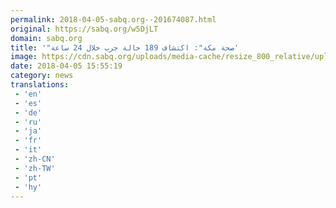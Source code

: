 ```yaml
---
permalink: 2018-04-05-sabq.org--201674087.html
original: https://sabq.org/w5DjLT
domain: sabq.org
title: '"صحة مكة": اكتشاف 189 حالة جرب خلال 24 ساعة'
image: https://cdn.sabq.org/uploads/media-cache/resize_800_relative/uploads/material-file/5ac642a73f3521a4f58b457f/5ac6429b740ce.jpeg
date: 2018-04-05 15:55:19
category: news
translations: 
 - 'en'
 - 'es'
 - 'de'
 - 'ru'
 - 'ja'
 - 'fr'
 - 'it'
 - 'zh-CN'
 - 'zh-TW'
 - 'pt'
 - 'hy'
---
```


